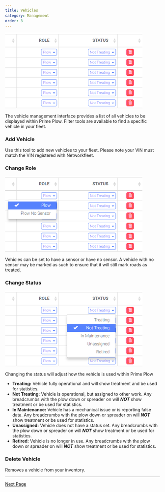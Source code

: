 ```yaml
---
title: Vehicles
category: Management
order: 3
---
```


![Vehicles](/img/vehicles.png)

The vehicle management interface provides a list of all vehicles to be displayed within Prime Plow. Filter tools are available to find a specific vehicle in your fleet.

### Add Vehicle

Use this tool to add new vehicles to your fleet. Please note your VIN must match the VIN registered with Networkfleet.

### Change Role

![Vehicle role](/img/vehicles_role.png)

Vehicles can be set to have a sensor or have no sensor. A vehicle with no sensor may be marked as such to ensure that it will still mark roads as treated.

### Change Status

![Vehicle status](/img/vehicles_status.png)

Changing the status will adjust how the vehicle is used within Prime Plow

* **Treating:** Vehicle fully operational and will show treatment and be used for statistics.
* **Not Treating:** Vehicle is operational, but assigned to other work. Any breadcrumbs with the plow down or spreader on will **_NOT_** show treatment or be used for statistics.
* **In Maintenance:** Vehicle has a mechanical issue or is reporting false data. Any breadcrumbs with the plow down or spreader on will **_NOT_** show treatment or be used for statistics.
* **Unassigned:** Vehicle does not have a status set. Any breadcrumbs with the plow down or spreader on will **_NOT_** show treatment or be used for statistics.
* **Retired:** Vehicle is no longer in use. Any breadcrumbs with the plow down or spreader on will **_NOT_** show treatment or be used for statistics.

### Delete Vehicle

Removes a vehicle from your inventory.

---
[Next Page](https://primeplow.github.io/Management/messages/)